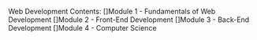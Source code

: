 Web Development Contents:
[]Module 1 - Fundamentals of Web Development
[]Module 2 - Front-End Development
[]Module 3 - Back-End Development
[]Module 4 - Computer Science
